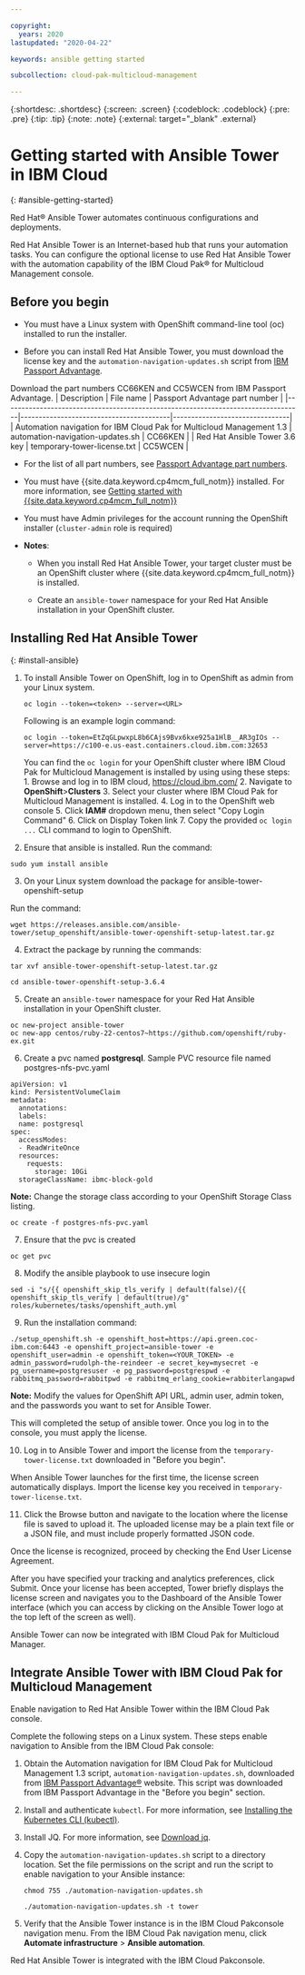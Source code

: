 ```yaml
---

copyright:
  years: 2020
lastupdated: "2020-04-22"

keywords: ansible getting started

subcollection: cloud-pak-multicloud-management

---
```


{:shortdesc: .shortdesc}
{:screen: .screen}
{:codeblock: .codeblock}
{:pre: .pre}
{:tip: .tip}
{:note: .note}
{:external: target="_blank" .external}

# Getting started with Ansible Tower in IBM Cloud
{: #ansible-getting-started}

Red Hat® Ansible Tower automates continuous configurations and deployments.

Red Hat Ansible Tower is an Internet-based hub that runs your automation tasks. You can configure the optional license to use Red Hat Ansible Tower with the automation capability of the IBM Cloud Pak® for Multicloud Management console.


## Before you begin

- You must have a Linux system with OpenShift command-line tool (oc) installed to run the installer.

- Before you can install Red Hat Ansible Tower, you must download the license key and the `automation-navigation-updates.sh` script from [IBM Passport Advantage](https://www.ibm.com/software/passportadvantage/index.html). 
  
Download the part numbers CC66KEN and CC5WCEN from IBM Passport Advantage.
| Description                                                                      | File name                               | Passport Advantage part number |
|----------------------------------------------------------------------------------|-----------------------------------------|--------------------------------|
| Automation navigation for IBM Cloud Pak for Multicloud Management 1.3 | automation-navigation-updates.sh | CC66KEN  |
| Red Hat Ansible Tower 3.6 key | temporary-tower-license.txt | CC5WCEN |

- For the list of all part numbers, see [Passport Advantage part numbers](https://www.ibm.com/support/knowledgecenter/en/SSFC4F_1.3.0/about/part_numbers.html).
  
- You must have {{site.data.keyword.cp4mcm_full_notm}} installed. For more information, see [Getting started with {{site.data.keyword.cp4mcm_full_notm}}](https://test.cloud.ibm.com/docs/cloud-pak-multicloud-management?topic=cloud-pak-multicloud-management-getting-started)

- You must have Admin privileges for the account running the OpenShift installer (`cluster-admin` role is required)

- **Notes**:

   * When you install Red Hat Ansible Tower, your target cluster must be an OpenShift cluster where {{site.data.keyword.cp4mcm_full_notm}} is installed.

   * Create an `ansible-tower` namespace for your Red Hat Ansible installation in your OpenShift cluster.

## Installing Red Hat Ansible Tower
{: #install-ansible}

1. To install Ansible Tower on OpenShift, log in to OpenShift as admin from your Linux system.
   ```
   oc login --token=<token> --server=<URL>
   ```
   Following is an example login command:
   ```
   oc login --token=EtZqGLpwxpL8b6CAjs9Bvx6kxe925a1HlB__AR3gIOs --server=https://c100-e.us-east.containers.cloud.ibm.com:32653
   ```
   You can find the `oc login` for your OpenShift cluster where IBM Cloud Pak for Multicloud Management is installed by using using these steps:
       1. Browse and log in to IBM cloud, https://cloud.ibm.com/
       2. Navigate to **OpenShift**>**Clusters**
       3. Select your cluster where IBM Cloud Pak for Multicloud Management is installed.
       4. Log in to the OpenShift web console
       5. Click **IAM#<yourID>** dropdown menu, then select "Copy Login Command"
       6. Click on Display Token link
       7. Copy the provided `oc login ...` CLI command to login to OpenShift.
    
2. Ensure that ansible is installed.  Run the command:
  ```
  sudo yum install ansible
  ```

3. On your Linux system download the package for ansible-tower-openshift-setup 

  Run the command:
  ```
  wget https://releases.ansible.com/ansible-tower/setup_openshift/ansible-tower-openshift-setup-latest.tar.gz
  ```
4. Extract the package by running the commands:  
  ```
  tar xvf ansible-tower-openshift-setup-latest.tar.gz
  ```
  ```
  cd ansible-tower-openshift-setup-3.6.4
  ```
5. Create an `ansible-tower` namespace for your Red Hat Ansible installation in your OpenShift cluster.

  ```
  oc new-project ansible-tower
  oc new-app centos/ruby-22-centos7~https://github.com/openshift/ruby-ex.git
  ```

6. Create a pvc named **postgresql**. Sample PVC resource file named postgres-nfs-pvc.yaml

```
apiVersion: v1
kind: PersistentVolumeClaim
metadata:
  annotations:
  labels:
  name: postgresql
spec:
  accessModes:
  - ReadWriteOnce
  resources:
    requests:
      storage: 10Gi
  storageClassName: ibmc-block-gold
```
**Note:** Change the storage class according to your OpenShift Storage Class listing.

```
oc create -f postgres-nfs-pvc.yaml
```

7. Ensure that the pvc is created

```
oc get pvc
```

8. Modify the ansible playbook to use insecure login

```
sed -i "s/{{ openshift_skip_tls_verify | default(false)/{{ openshift_skip_tls_verify | default(true)/g" roles/kubernetes/tasks/openshift_auth.yml
```

9. Run the installation command:

```
./setup_openshift.sh -e openshift_host=https://api.green.coc-ibm.com:6443 -e openshift_project=ansible-tower -e openshift_user=admin -e openshift_token=<YOUR_TOKEN> -e admin_password=rudolph-the-reindeer -e secret_key=mysecret -e pg_username=postgresuser -e pg_password=postgrespwd -e rabbitmq_password=rabbitpwd -e rabbitmq_erlang_cookie=rabbiterlangapwd
```
**Note:** Modify the values for OpenShift API URL, admin user, admin token, and the passwords you want to set for Ansible Tower.

This will completed the setup of ansible tower. Once you log in to the console, you must apply the license. 

10. Log in to Ansible Tower and import the license from the 
`temporary-tower-license.txt` downloaded in "Before you begin".

When Ansible Tower launches for the first time, the license screen automatically displays. Import the license key you received in `temporary-tower-license.txt`.

11. Click the Browse button and navigate to the location where the license file is saved to upload it. The uploaded license may be a plain text file or a JSON file, and must include properly formatted JSON code.

Once the license is recognized, proceed by checking the End User License Agreement.

After you have specified your tracking and analytics preferences, click Submit.
Once your license has been accepted, Tower briefly displays the license screen and navigates you to the Dashboard of the Ansible Tower interface (which you can access by clicking on the Ansible Tower logo at the top left of the screen as well).

Ansible Tower can now be integrated with IBM Cloud Pak for Multicloud Manager.

## Integrate Ansible Tower with IBM Cloud Pak for Multicloud Management

Enable navigation to Red Hat Ansible Tower within the IBM Cloud Pak console.

Complete the following steps on a Linux system. These steps enable navigation to Ansible from the IBM Cloud Pak​​ console:

1. Obtain the Automation navigation for IBM Cloud Pak​​ for Multicloud Management 1.3 script, `automation-navigation-updates.sh`, downloaded from [IBM Passport Advantage®](https://www-01.ibm.com/software/passportadvantage/) website. This script was downloaded from IBM Passport Advantage in the "Before you begin" section.

2. Install and authenticate `kubectl`. For more information, see [Installing the Kubernetes CLI (kubectl)](https://www.ibm.com/support/knowledgecenter/SSFC4F_1.3.0/kubectl/install_kubectl.html).

3. Install JQ. For more information, see [Download jq](https://stedolan.github.io/jq/download/).

4. Copy the `automation-navigation-updates.sh` script to a directory location. Set the file permissions on the script and run the script to enable navigation to your Ansible instance:

   ```
   chmod 755 ./automation-navigation-updates.sh

   ./automation-navigation-updates.sh -t tower
   ```
   

5. Verify that the Ansible Tower instance is in the IBM Cloud Pak​​ console navigation menu. From the IBM Cloud Pak​​ navigation menu, click **Automate infrastructure** > **Ansible automation**.

Red Hat Ansible Tower is integrated with the IBM Cloud Pak​​ console.

